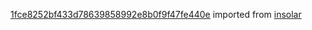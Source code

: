[1fce8252bf433d78639858992e8b0f9f47fe440e](https://github.com/insolar/insolar/commit/1fce8252bf433d78639858992e8b0f9f47fe440e) imported from [insolar](https://github.com/insolar/insolar)
